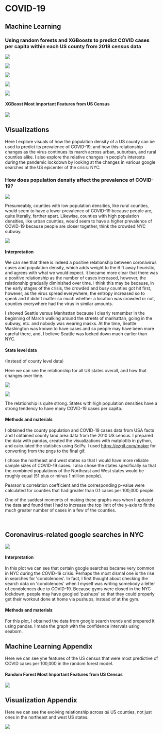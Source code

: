 # COVID-19

## Machine Learning 

### Using random forests and XGBoosts to predict COVID cases per capita within each US county from 2018 census data


![](plots/xgb_performance.png)


![](plots/prediction_errors.png)


![](plots/xgb_map.png)


![](plots/xgb_median_performance.png)

![](plots/xgb_median_map.png)

#### XGBoost Most Important Features from US Census
![](plots/xg_features.png)



## Visualizations


Here I explore visuals of how the population density of a US county can be used to predict its prevalence of COVID-19, and how this relationship changes as the virus continues its march across urban, suburban, and rural counties alike. I also explore the relative changes in people's interests during the pandemic lockdown by looking at the changes in various google searches at the US epicenter of the crisis: NYC. 

### How does population density affect the prevalence of COVID-19? 

![](/plots/prevalence.gif)

Presumeably, counties with low population densities, like rural counties, would seem to have a lower prevalence of COVID-19 because people are, quite literally, farther apart. Likewise, counties with high population densities, like urban counties, would seem to have a higher prevalence of COVID-19 because people are closer together, think the crowded NYC subway. 


![](plots/relationship.png)



#### Interpretation
We can see that there is indeed a positive relationship between coronavirus cases and population density, which adds weight to the 6 ft away heuristic, and agrees with what we would expect. It became more clear that there was a positive relationship as the number of cases increased, however, the relationship gradually diminished over time. I think this may be because, in the early stages of the crisis, the crowded and busy counties got hit first, however, as the virus spread everywhere, the entropy increased so to speak and it didn't matter so much whether a location was crowded or not, counties everywhere had the virus in similar amounts. 

I showed Seattle versus Manhattan because I clearly remember in the beginning of March walking around the streets of manhattan, going in the subway, etc. and nobody was wearing masks. At the time, Seattle Washington was known to have cases and so people may have been more careful there, and, I believe Seattle was locked down much earlier than NYC. 


#### State level data
(Instead of county level data)

Here we can see the relationship for all US states overall, and how that changes over time. 

 ![](/plots/prevalence_states.gif)
 
 ![](plots/relationship_states.png)
 
 The relationship is quite strong. States with high population densities have a strong tendency to have many COVID-19 cases per capita. 


#### Methods and materials
I obtained the county population and COVID-19 cases data from USA facts and I obtained county land area data from the 2010 US census. I prepared the data with pandas, created the visualizations with matplotlib in python, and calculated the statistics using SciPy. I used https://ezgif.com/maker for converting from the pngs to the final gif. 

I chose the northeast and west states so that I would have more reliable sample sizes of COVID-19 cases. I also chose the states specifically so that the combined populations of the Northeast and West states would be roughly equal (51 plus or minus 1 million people). 

Pearson's correlation coefficient and the corresponding p-value were calculated for counties that had greater than 0.1 cases per 100,000 people. 

One of the saddest moments of making these graphs was when I updated the data and found that I had to increase the top limit of the y-axis to fit the much greater number of cases in a few of the counties. 

<!-- 
<br>
<br>

Here we can see the relationship across all US counties. I think it's less clear here because there could be a lot of counties with very small populations, and if those counties happen to have a lot of cases, they would have an enormous number of cases per capita without necessarily having a high population density. 

![](all_size.gif)

-->

<br>

## Coronavirus-related google searches in NYC


![](plots/covid_searches.png)


#### Interpretation

In this plot we can see that certain google searches became very common in NYC during the COVID-19 crisis. Perhaps the most dismal one is the rise in searches for 'condolences'. In fact, I first thought about checking the search data on 'condolences' when I myself was writing somebody a letter of condolences due to COVID-19. Because gyms were closed in the NYC lockdown, people may have googled 'pushups' so that they could properly get their workout done at home via pushups, instead of at the gym. 

#### Methods and materials

For this plot, I obtained the data from google search trends and prepared it using pandas. I made the graph with the confidence intervals using seaborn. 


## Machine Learning Appendix

Here we can see yhe features of the US census that were most predictive of COVID cases per 100,000 in the random forest model.

#### Random Forest Most Important Features from US Census
![](plots/rf_features.png)


## Visualization Appendix 

Here we can see the evolving relationship across *all* US counties, not just ones in the northeast and west US states. 

![](/plots/prevalence_all.gif)



